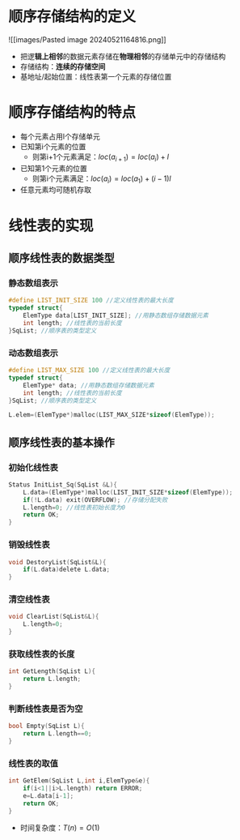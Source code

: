 # 顺序存储结构的定义

![[images/Pasted image 20240521164816.png]]

- 把逻**辑上相邻**的数据元素存储在**物理相邻**的存储单元中的存储结构
- 存储结构：**连续的存储空间**
- 基地址/起始位置：线性表第一个元素的存储位置

# 顺序存储结构的特点

- 每个元素占用l个存储单元
- 已知第i个元素的位置
  - 则第i+1个元素满足：$loc(a_{i+1})=loc(a_{i})+l$
- 已知第1个元素的位置
  - 则第i个元素满足：$loc(a_{i})=loc(a_{1})+(i-1)l$
- 任意元素均可随机存取

# 线性表的实现

## 顺序线性表的数据类型

### 静态数组表示

```c
#define LIST_INIT_SIZE 100 //定义线性表的最大长度
typedef struct{
    ElemType data[LIST_INIT_SIZE]; //用静态数组存储数据元素
    int length; //线性表的当前长度
}SqList; //顺序表的类型定义
```

### 动态数组表示

```c
#define LIST_MAX_SIZE 100 //定义线性表的最大长度
typedef struct{
    ElemType* data; //用静态数组存储数据元素
    int length; //线性表的当前长度
}SqList; //顺序表的类型定义

L.elem=(ElemType*)malloc(LIST_MAX_SIZE*sizeof(ElemType));

```

## 顺序线性表的基本操作

### 初始化线性表

```c
Status InitList_Sq(SqList &L){
    L.data=(ElemType*)malloc(LIST_INIT_SIZE*sizeof(ElemType));
    if(!L.data) exit(OVERFLOW); //存储分配失败
    L.length=0; //线性表初始长度为0
    return OK;
}

```

### 销毁线性表

```C
void DestoryList(SqList&L){
    if(L.data)delete L.data;
}
```

### 清空线性表

```C
void ClearList(SqList&L){
    L.length=0;
}
```

### 获取线性表的长度

```c
int GetLength(SqList L){
    return L.length;
}

```

### 判断线性表是否为空

```c
bool Empty(SqList L){
    return L.length==0;
}
```

### 线性表的取值

```c
int GetElem(SqList L,int i,ElemType&e){
    if(i<1||i>L.length) return ERROR;
    e=L.data[i-1];
    return OK;
}
```

- 时间复杂度：$T(n)=O(1)$